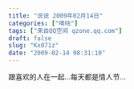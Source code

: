 ```yaml
---
title: "说说 2009年02月14日"
categories: ["嘀咕"]
tags: ["来自QQ空间 qzone.qq.com"]
draft: false
slug: "Kx071z"
date: "2009-02-14 08:31:10"
---
```


跟喜欢的人在一起…每天都是情人节…
